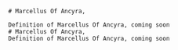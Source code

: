 
    # Marcellus Of Ancyra,

    Definition of Marcellus Of Ancyra, coming soon
    # Marcellus Of Ancyra,
    Definition of Marcellus Of Ancyra, coming soon